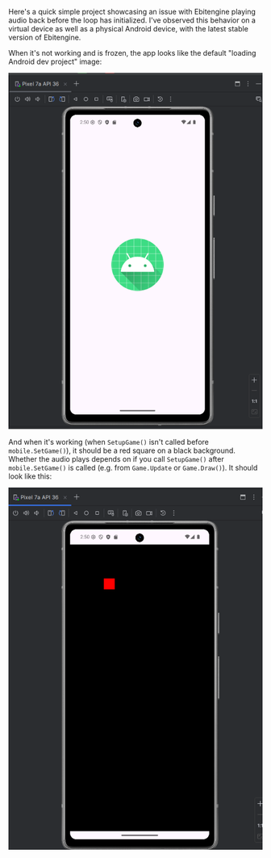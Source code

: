 Here's a quick simple project showcasing an issue with Ebitengine playing audio back before the loop has initialized. I've observed this behavior on a virtual device as well as a physical Android device, with the latest stable version of Ebitengine.

When it's not working and is frozen, the app looks like the default "loading Android dev project" image:

![](.github/frozen.png)

And when it's working (when `SetupGame()` isn't called before `mobile.SetGame()`), it should be a red square on a black background. Whether the audio plays depends on if you call `SetupGame()` after `mobile.SetGame()` is called (e.g. from `Game.Update` or `Game.Draw()`). It should look like this:

![](.github/correct.png)
